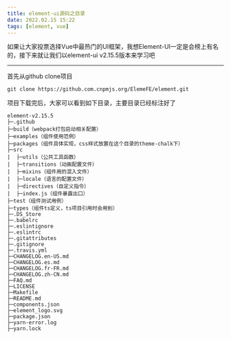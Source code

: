 ```yaml
---
title: element-ui源码之目录
date: 2022.02.15 15:22
tags: [element, vue]
---
```


如果让大家投票选择Vue中最热门的UI框架，我想Element-UI一定是会榜上有名的，接下来就让我们以element-ui v2.15.5版本来学习吧

****
首先从github clone项目

```shell
git clone https://github.com.cnpmjs.org/ElemeFE/element.git
```

项目下载完后，大家可以看到如下目录，主要目录已经标注好了

```
element-v2.15.5
├─.github
├─build（webpack打包启动相关配置）
├─examples（组件使用范例）
├─packages（组件具体实现，css样式放置在这个目录的theme-chalk下）
├─src
|  ├─utils（公共工具函数）
|  ├─transitions（动画配置文件）
|  ├─mixins（组件用的混入文件）
|  ├─locale（语言的配置文件）
|  ├─directives（自定义指令）
|  ├─index.js（组件暴露出口）
├─test（组件测试用例）
├─types（组件ts定义，ts项目引用时会用到）
├─.DS_Store
├─.babelrc
├─.eslintignore
├─.eslintrc
├─.gitattributes
├─.gitignore
├─.travis.yml
├─CHANGELOG.en-US.md
├─CHANGELOG.es.md
├─CHANGELOG.fr-FR.md
├─CHANGELOG.zh-CN.md
├─FAQ.md
├─LICENSE
├─Makefile
├─README.md
├─components.json
├─element_logo.svg
├─package.json
├─yarn-error.log
├─yarn.lock
```





